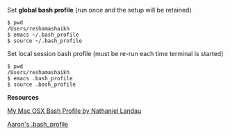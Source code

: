 Set **global bash profile** (run once and the setup will be retained)

```
$ pwd
/Users/reshamashaikh
$ emacs ~/.bash_profile
$ source ~/.bash_profile

```

Set local session bash profile (must be re-run each time terminal is started)

```
$ pwd
/Users/reshamashaikh
$ emacs .bash_profile
$ source .bash_profile
```
**Resources**

[My Mac OSX Bash Profile by Nathaniel Landau](http://natelandau.com/my-mac-osx-bash_profile/)

[Aaron's .bash_profile](https://github.com/ajschumacher/.emacs.d/blob/master/bash/.bashrc)

